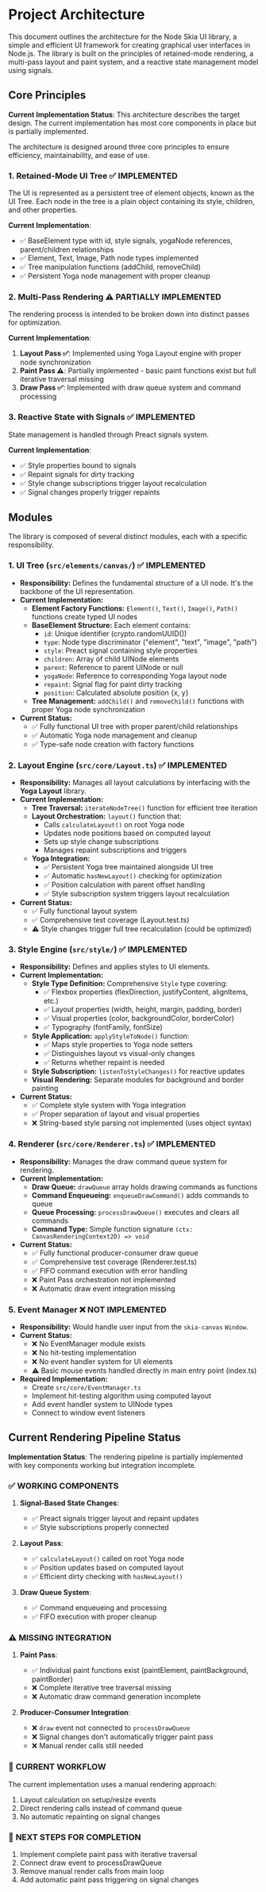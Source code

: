 # Project Architecture

This document outlines the architecture for the Node Skia UI library, a simple and efficient UI framework for creating graphical user interfaces in Node.js. The library is built on the principles of retained-mode rendering, a multi-pass layout and paint system, and a reactive state management model using signals.

## Core Principles

**Current Implementation Status**: This architecture describes the target design. The current implementation has most core components in place but is partially implemented.

The architecture is designed around three core principles to ensure efficiency, maintainability, and ease of use.

### 1. Retained-Mode UI Tree ✅ **IMPLEMENTED**
The UI is represented as a persistent tree of element objects, known as the UI Tree. Each node in the tree is a plain object containing its style, children, and other properties.

**Current Implementation**: 
- ✅ BaseElement type with id, style signals, yogaNode references, parent/children relationships
- ✅ Element, Text, Image, Path node types implemented
- ✅ Tree manipulation functions (addChild, removeChild)
- ✅ Persistent Yoga node management with proper cleanup

### 2. Multi-Pass Rendering ⚠️ **PARTIALLY IMPLEMENTED**
The rendering process is intended to be broken down into distinct passes for optimization.

**Current Implementation**: 
1.  **Layout Pass ✅**: Implemented using Yoga Layout engine with proper node synchronization
2.  **Paint Pass ⚠️**: Partially implemented - basic paint functions exist but full iterative traversal missing
3.  **Draw Pass ✅**: Implemented with draw queue system and command processing

### 3. Reactive State with Signals ✅ **IMPLEMENTED**
State management is handled through Preact signals system.

**Current Implementation**: 
- ✅ Style properties bound to signals
- ✅ Repaint signals for dirty tracking
- ✅ Style change subscriptions trigger layout recalculation
- ✅ Signal changes properly trigger repaints

## Modules

The library is composed of several distinct modules, each with a specific responsibility.

### 1. UI Tree (`src/elements/canvas/`) ✅ **IMPLEMENTED**
-   **Responsibility:** Defines the fundamental structure of a UI node. It's the backbone of the UI representation.
-   **Current Implementation:**
    -   **Element Factory Functions:** `Element()`, `Text()`, `Image()`, `Path()` functions create typed UI nodes
    -   **BaseElement Structure:** Each element contains:
        -   `id`: Unique identifier (crypto.randomUUID())
        -   `type`: Node type discriminator ("element", "text", "image", "path")
        -   `style`: Preact signal containing style properties
        -   `children`: Array of child UINode elements
        -   `parent`: Reference to parent UINode or null
        -   `yogaNode`: Reference to corresponding Yoga layout node
        -   `repaint`: Signal flag for paint dirty tracking
        -   `position`: Calculated absolute position {x, y}
    -   **Tree Management:** `addChild()` and `removeChild()` functions with proper Yoga node synchronization
-   **Current Status:**
    -   ✅ Fully functional UI tree with proper parent/child relationships
    -   ✅ Automatic Yoga node management and cleanup
    -   ✅ Type-safe node creation with factory functions

### 2. Layout Engine (`src/core/Layout.ts`) ✅ **IMPLEMENTED**
-   **Responsibility:** Manages all layout calculations by interfacing with the **Yoga Layout** library.
-   **Current Implementation:**
    -   **Tree Traversal:** `iterateNodeTree()` function for efficient tree iteration
    -   **Layout Orchestration:** `layout()` function that:
        -   Calls `calculateLayout()` on root Yoga node
        -   Updates node positions based on computed layout
        -   Sets up style change subscriptions
        -   Manages repaint subscriptions and triggers
    -   **Yoga Integration:** 
        -   ✅ Persistent Yoga tree maintained alongside UI tree
        -   ✅ Automatic `hasNewLayout()` checking for optimization
        -   ✅ Position calculation with parent offset handling
        -   ✅ Style subscription system triggers layout recalculation
-   **Current Status:**
    -   ✅ Fully functional layout system
    -   ✅ Comprehensive test coverage (Layout.test.ts)
    -   ⚠️ Style changes trigger full tree recalculation (could be optimized)

### 3. Style Engine (`src/style/`) ✅ **IMPLEMENTED**
-   **Responsibility:** Defines and applies styles to UI elements.
-   **Current Implementation:**
    -   **Style Type Definition:** Comprehensive `Style` type covering:
        -   ✅ Flexbox properties (flexDirection, justifyContent, alignItems, etc.)
        -   ✅ Layout properties (width, height, margin, padding, border)
        -   ✅ Visual properties (color, backgroundColor, borderColor)
        -   ✅ Typography (fontFamily, fontSize)
    -   **Style Application:** `applyStyleToNode()` function:
        -   ✅ Maps style properties to Yoga node setters
        -   ✅ Distinguishes layout vs visual-only changes
        -   ✅ Returns whether repaint is needed
    -   **Style Subscription:** `listenToStyleChanges()` for reactive updates
    -   **Visual Rendering:** Separate modules for background and border painting
-   **Current Status:**
    -   ✅ Complete style system with Yoga integration
    -   ✅ Proper separation of layout and visual properties
    -   ❌ String-based style parsing not implemented (uses object syntax)

### 4. Renderer (`src/core/Renderer.ts`) ✅ **IMPLEMENTED**
-   **Responsibility:** Manages the draw command queue system for rendering.
-   **Current Implementation:**
    -   **Draw Queue:** `drawQueue` array holds drawing commands as functions
    -   **Command Enqueueing:** `enqueueDrawCommand()` adds commands to queue
    -   **Queue Processing:** `processDrawQueue()` executes and clears all commands
    -   **Command Type:** Simple function signature `(ctx: CanvasRenderingContext2D) => void`
-   **Current Status:**
    -   ✅ Fully functional producer-consumer draw queue
    -   ✅ Comprehensive test coverage (Renderer.test.ts)
    -   ✅ FIFO command execution with error handling
    -   ❌ Paint Pass orchestration not implemented
    -   ❌ Automatic draw event integration missing

### 5. Event Manager ❌ **NOT IMPLEMENTED**
-   **Responsibility:** Would handle user input from the `skia-canvas` `Window`.
-   **Current Status:**
    -   ❌ No EventManager module exists
    -   ❌ No hit-testing implementation
    -   ❌ No event handler system for UI elements
    -   ⚠️ Basic mouse events handled directly in main entry point (index.ts)
-   **Required Implementation:**
    -   Create `src/core/EventManager.ts`
    -   Implement hit-testing algorithm using computed layout
    -   Add event handler system to UINode types
    -   Connect to window event listeners

## Current Rendering Pipeline Status

**Implementation Status**: The rendering pipeline is partially implemented with key components working but integration incomplete.

### ✅ **WORKING COMPONENTS**

1.  **Signal-Based State Changes**: 
    -   ✅ Preact signals trigger layout and repaint updates
    -   ✅ Style subscriptions properly connected

2.  **Layout Pass**: 
    -   ✅ `calculateLayout()` called on root Yoga node
    -   ✅ Position updates based on computed layout
    -   ✅ Efficient dirty checking with `hasNewLayout()`

3.  **Draw Queue System**: 
    -   ✅ Command enqueueing and processing
    -   ✅ FIFO execution with proper cleanup

### ⚠️ **MISSING INTEGRATION**

1.  **Paint Pass**: 
    -   ✅ Individual paint functions exist (paintElement, paintBackground, paintBorder)
    -   ❌ Complete iterative tree traversal missing
    -   ❌ Automatic draw command generation incomplete

2.  **Producer-Consumer Integration**:
    -   ❌ `draw` event not connected to `processDrawQueue`
    -   ❌ Signal changes don't automatically trigger paint pass
    -   ❌ Manual render calls still needed

### 🚧 **CURRENT WORKFLOW**

The current implementation uses a manual rendering approach:
1. Layout calculation on setup/resize events
2. Direct rendering calls instead of command queue
3. No automatic repainting on signal changes

### 🎯 **NEXT STEPS FOR COMPLETION**

1. Implement complete paint pass with iterative traversal
2. Connect draw event to processDrawQueue
3. Remove manual render calls from main loop
4. Add automatic paint pass triggering on signal changes